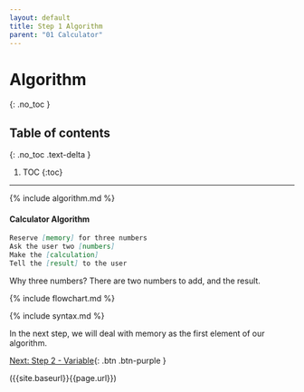 ```yaml
---
layout: default
title: Step 1 Algorithm
parent: "01 Calculator"
---
```


# Algorithm
{: .no_toc }

## Table of contents
{: .no_toc .text-delta }

1. TOC
{:toc}

---

{% include algorithm.md %}

#### Calculator Algorithm

```markdown
Reserve [memory] for three numbers
Ask the user two [numbers]
Make the [calculation]
Tell the [result] to the user
```

Why three numbers? There are two numbers to add, and the result.

{% include flowchart.md %}

{% include syntax.md %}

In the next step, we will deal with memory as the first element of our algorithm.

[Next: Step 2 - Variable]({{site.baseurl}}/assignments/01-calculator/step2){: .btn .btn-purple }

({{site.baseurl}}{{page.url}})